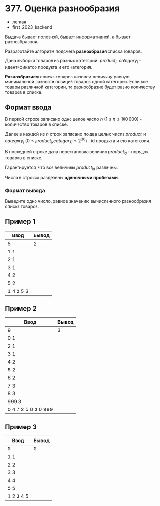 # 377. Оценка разнообразия

- легкая
- first\_2023\_backend

Выдача бывает полезной, бывает информативной, а бывает разнообразной.

Разработайте алгоритм подсчета **разнообразия** списка товаров.

Дана выборка товаров из разных категорий: $product_{i}$, $category_{i}$ - идентификатор продукта и его категория.

**Разнообразием** списка товаров назовем величину равную минимальной разности позиций товаров одной категории. Если все товары различной категории, то разнообразие будет равно количеству товаров в списке.

## Формат ввода

В первой строке записано одно целое число $n$ $(1 \le n \le 100\,000)$ - количество товаров в списке.

Далее в каждой из $n$ строк записано по два целых числа $product_{i}$ и $category_{i}$ $(0 \le product_{i}, category_{i} \le 2^{30})$ - id продукта и его категория.

В последней строке дана перестановка величин $product_{id}$ - порядок товаров в списке.

Гарантируется, что все величины $product_{id}$ различны.

Числа в строках разделены **одиночными пробелами**.

### Формат вывода

Выведите одно число, равное значению вычисленного разнообразия списка товаров.

## Пример 1

Ввод|Вывод
-|-
5|2
1 1|
2 1|
3 1|
4 2|
5 2|
1 4 2 5 3|

## Пример 2

Ввод|Вывод
-|-
9|3
0 1|
2 1|
3 1|
4 2|
5 2|
6 2|
7 3|
8 3|
999 3|
0 4 7 2 5 8 3 6 999|

## Пример 3

Ввод|Вывод
-|-
5|5
1 1|
2 2|
3 3|
4 4|
5 5|
1 2 3 4 5|
